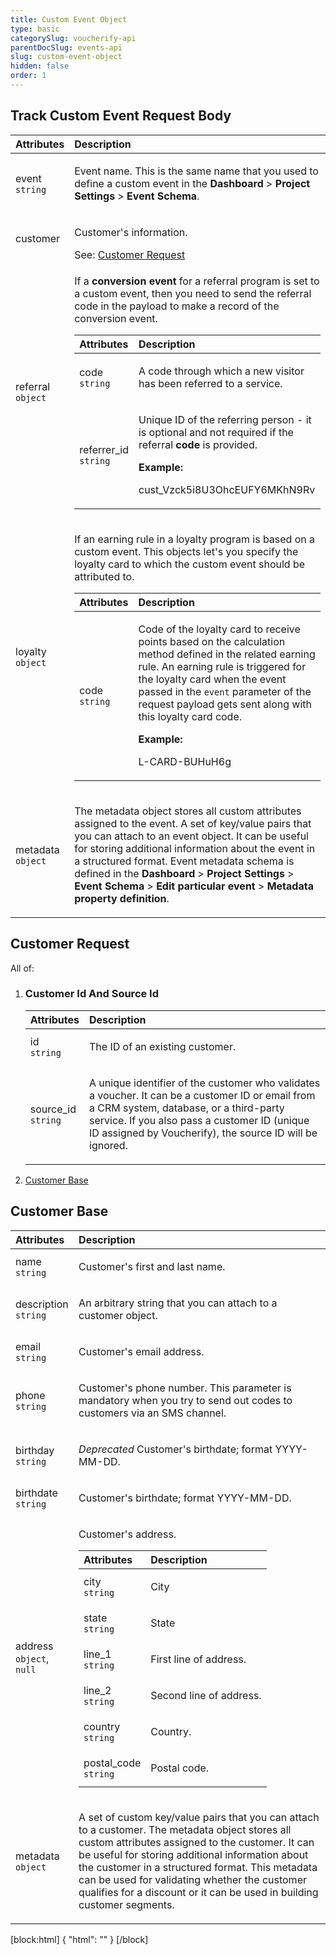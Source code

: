```yaml
---
title: Custom Event Object
type: basic
categorySlug: voucherify-api
parentDocSlug: events-api
slug: custom-event-object
hidden: false
order: 1
---
```


## Track Custom Event Request Body
| Attributes |  Description |
|:-----|:--------|
| event</br>`string` | <p>Event name. This is the same name that you used to define a custom event in the <strong>Dashboard</strong> &gt; <strong>Project Settings</strong> &gt; <strong>Event Schema</strong>.</p> |
| customer | <p>Customer's information.</p> See: [Customer Request](#customer-request) |
| referral</br>`object` | <p>If a <strong>conversion event</strong> for a referral program is set to a custom event, then you need to send the referral code in the payload to make a record of the conversion event.</p> <table><thead><tr><th style="text-align:left">Attributes</th><th style="text-align:left">Description</th></tr></thead><tbody><tr><td style="text-align:left">code</br><code>string</code></td><td style="text-align:left"><p>A code through which a new visitor has been referred to a service.</p></td></tr><tr><td style="text-align:left">referrer_id</br><code>string</code></td><td style="text-align:left"><p>Unique ID of the referring person - it is optional and not required if the referral <strong>code</strong> is provided.</p> <strong>Example:</strong> <p>cust_Vzck5i8U3OhcEUFY6MKhN9Rv</p></td></tr></tbody></table> |
| loyalty</br>`object` | <p>If an earning rule in a loyalty program is based on a custom event. This objects let's you specify the loyalty card to which the custom event should be attributed to.</p> <table><thead><tr><th style="text-align:left">Attributes</th><th style="text-align:left">Description</th></tr></thead><tbody><tr><td style="text-align:left">code</br><code>string</code></td><td style="text-align:left"><p>Code of the loyalty card to receive points based on the calculation method defined in the related earning rule. An earning rule is triggered for the loyalty card when the event passed in the <code>event</code> parameter of the request payload gets sent along with this loyalty card code.</p> <strong>Example:</strong> <p>L-CARD-BUHuH6g</p></td></tr></tbody></table> |
| metadata</br>`object` | <p>The metadata object stores all custom attributes assigned to the event. A set of key/value pairs that you can attach to an event object. It can be useful for storing additional information about the event in a structured format. Event metadata schema is defined in the <strong>Dashboard</strong> &gt; <strong>Project Settings</strong> &gt; <strong>Event Schema</strong> &gt; <strong>Edit particular event</strong> &gt; <strong>Metadata property definition</strong>.</p> |

## Customer Request
All of:

1. <h3>Customer Id And Source Id</h3><table><thead><tr><th style="text-align:left">Attributes</th><th style="text-align:left">Description</th></tr></thead><tbody><tr><td style="text-align:left">id</br><code>string</code></td><td style="text-align:left"><p>The ID of an existing customer.</p></td></tr><tr><td style="text-align:left">source_id</br><code>string</code></td><td style="text-align:left"><p>A unique identifier of the customer who validates a voucher. It can be a customer ID or email from a CRM system, database, or a third-party service. If you also pass a customer ID (unique ID assigned by Voucherify), the source ID will be ignored.</p></td></tr></tbody></table>
2. [Customer Base](#customer-base)

## Customer Base
| Attributes |  Description |
|:-----|:--------|
| name</br>`string` | <p>Customer's first and last name.</p> |
| description</br>`string` | <p>An arbitrary string that you can attach to a customer object.</p> |
| email</br>`string` | <p>Customer's email address.</p> |
| phone</br>`string` | <p>Customer's phone number. This parameter is mandatory when you try to send out codes to customers via an SMS channel.</p> |
| birthday</br>`string` | <p><em>Deprecated</em> Customer's birthdate; format YYYY-MM-DD.</p> |
| birthdate</br>`string` | <p>Customer's birthdate; format YYYY-MM-DD.</p> |
| address</br>`object`, `null` | <p>Customer's address.</p> <table><thead><tr><th style="text-align:left">Attributes</th><th style="text-align:left">Description</th></tr></thead><tbody><tr><td style="text-align:left">city</br><code>string</code></td><td style="text-align:left"><p>City</p></td></tr><tr><td style="text-align:left">state</br><code>string</code></td><td style="text-align:left"><p>State</p></td></tr><tr><td style="text-align:left">line_1</br><code>string</code></td><td style="text-align:left"><p>First line of address.</p></td></tr><tr><td style="text-align:left">line_2</br><code>string</code></td><td style="text-align:left"><p>Second line of address.</p></td></tr><tr><td style="text-align:left">country</br><code>string</code></td><td style="text-align:left"><p>Country.</p></td></tr><tr><td style="text-align:left">postal_code</br><code>string</code></td><td style="text-align:left"><p>Postal code.</p></td></tr></tbody></table> |
| metadata</br>`object` | <p>A set of custom key/value pairs that you can attach to a customer. The metadata object stores all custom attributes assigned to the customer. It can be useful for storing additional information about the customer in a structured format. This metadata can be used for validating whether the customer qualifies for a discount or it can be used in building customer segments.</p> |

[block:html]
{
  "html": "<style>\n[title=\"Toggle library\"] { \n  display: none; }\n.LanguagePicker-divider { \n  display: none; }\n.Playground-section3VTXuaYZivJK > .APISectionHeader3LN_-QIR0m7x {\n  display: none; }\n.LanguagePicker-languages1qVVo_v6AlP9 {\n  display: none; }\n.headline-container-article-info2GaOf2jMpV0r {\n  display: none; }\n.APISectionHeader3LN_-QIR0m7x {\n  display: none; }\n.APIResponseSchemaPicker-label3XMQ9E-slNcS {\n  display: none; }\n.PlaygroundC7DInM9NFvBg {\n  display: none; }\n.Modal-Header3VPrQs3MUWWd {\n  display: none; }\n.rm-ReferenceMain .rm-Article {\n  max-width: 2000px; }\n</style>"
}
[/block]

